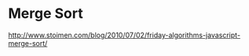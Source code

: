 # Merge Sort  

http://www.stoimen.com/blog/2010/07/02/friday-algorithms-javascript-merge-sort/  




